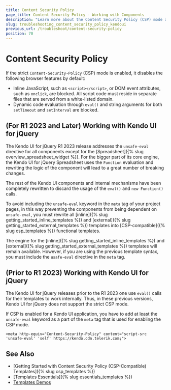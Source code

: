 ```yaml
---
title: Content Security Policy
page_title: Content Security Policy - Working with Components 
description: "Learn more about the Content Security Policy (CSP) mode and how to work with it in Kendo UI for jQuery controls."
slug: troubleshooting_content_security_policy_kendoui
previous_url: /troubleshoot/content-security-policy
position: 70
---
```


# Content Security Policy

If the strict `Content-Security-Policy` (CSP) mode is enabled, it disables the following browser features by default:

* Inline JavaScript, such as `<script></script>`, or DOM event attributes, such as `onclick`, are blocked. All script code must reside in separate files that are served from a white-listed domain.
* Dynamic code evaluation through `eval()` and string arguments for both `setTimeout` and `setInterval` are blocked.

## (For R1 2023 and Later) Working with Kendo UI for jQuery

The Kendo UI for jQuery R1 2023 release addresses the `unsafe-eval` directive for all components except for the [Spreadsheet]({% slug overview_spreadsheet_widget %}). For the bigger part of its core engine, the Kendo UI for jQuery Spreadsheet uses the `Function` evaluation and rewriting the logic of the component will lead to a great number of breaking changes.

The rest of the Kendo UI components and internal mechanisms have been completely rewritten to discard the usage of the `eval()` and `new Function()` calls.

To avoid including the `unsafe-eval` keyword in the `meta` tag of your project pages, in this way preventing the components from being dependent on `unsafe-eval`, you must rewrite all [inline]({% slug getting_started_inline_templates %}) and [external]({% slug getting_started_external_templates %}) templates into [CSP-compatible]({% slug csp_templates %}) functional templates.

The engine for the [inline]({% slug getting_started_inline_templates %}) and [external]({% slug getting_started_external_templates %}) templates will remain available. However, if you are using the previous template syntax, you must include the `usafe-eval` directive in the `meta` tag.

## (Prior to R1 2023) Working with Kendo UI for jQuery

The Kendo UI for jQuery releases prior to the R1 2023 one use `eval()` calls for their templates to work internally. Thus, in these previous versions, Kendo UI for jQuery does not support the strict CSP mode.

If CSP is enabled for a Kendo UI application, you have to add at least the `unsafe-eval` keyword as a part of the `meta` tag that is used for enabling the CSP mode.

    <meta http-equiv="Content-Security-Policy" content="script-src 'unsafe-eval' 'self' https://kendo.cdn.telerik.com;">


## See Also 

* [Getting Started with Content Security Policy (CSP-Compatible) Templates]({% slug csp_templates %})
* [Templates Essentials]({% slug essentials_templates %})
* [Templates Demos](https://demos.telerik.com/kendo-ui/templates/index)

